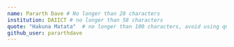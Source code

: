 ```yaml
---
name: Pararth Dave # No longer than 28 characters
institution: DAIICT # no longer than 58 characters
quote: "Hakuna Matata"  # no longer than 100 characters, avoid using quotes(") to guarantee the format remains the same.
github_user: pararthdave
---
```

